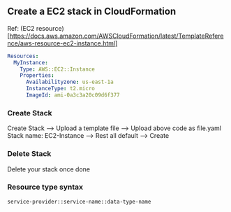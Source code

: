 ## Create a EC2 stack in CloudFormation
Ref: (EC2 resource)[https://docs.aws.amazon.com/AWSCloudFormation/latest/TemplateReference/aws-resource-ec2-instance.html]

```yaml
Resources:
  MyInstance:
    Type: AWS::EC2::Instance
    Properties:
      Availabilityzone: us-east-1a
      InstanceType: t2.micro
      ImageId: ami-0a3c3a20c09d6f377
```

### Create Stack
Create Stack --> Upload a template file --> Upload above code as file.yaml
Stack name: EC2-Instance --> Rest all default --> Create

### Delete Stack
Delete your stack once done

### Resource type syntax
```
service-provider::service-name::data-type-name
```
